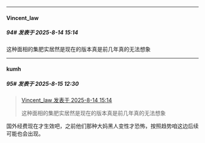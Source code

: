 ﻿
*****

####  Vincent_law  
##### 94#       发表于 2025-8-14 15:14

这种面相的集肥实居然是现在的版本真是前几年真的无法想象


*****

####  kumh  
##### 95#       发表于 2025-8-15 12:30

<blockquote><a href="httphttps://stage1st.com/2b/forum.php?mod=redirect&amp;goto=findpost&amp;pid=68264882&amp;ptid=2258707" target="_blank">Vincent_law 发表于 2025-8-14 15:14</a>

这种面相的集肥实居然是现在的版本真是前几年真的无法想象</blockquote>
国外经费现在才生效吧，之前他们那种大妈黑人变性才恐怖，按照趋势咱这边后续可能也会出现。

